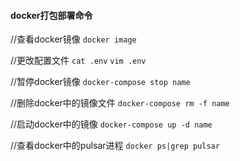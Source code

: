 #### docker打包部署命令

//查看docker镜像
`docker image`

//更改配置文件
`cat .env`
`vim .env`

//暂停docker镜像
`docker-compose stop name`

//删除docker中的镜像文件
`docker-compose rm -f name`

//启动docker中的镜像
`docker-compose up -d name`

//查看docker中的pulsar进程
`docker ps|grep pulsar `